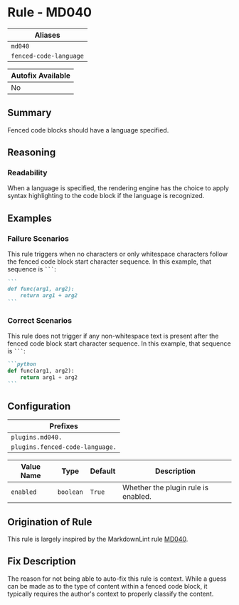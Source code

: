 # Rule - MD040

| Aliases |
| --- |
| `md040` |
| `fenced-code-language` |

| Autofix Available |
| --- |
| No |

## Summary

Fenced code blocks should have a language specified.

## Reasoning

### Readability

When a language is specified, the rendering engine has the choice to
apply syntax highlighting to the code block if the language is recognized.

## Examples

### Failure Scenarios

This rule triggers when no characters or only whitespace characters follow
the fenced code block start character sequence.  In this example, that
sequence is `` ``` ``:

````Markdown
```
def func(arg1, arg2):
    return arg1 + arg2
```
````

### Correct Scenarios

This rule does not trigger if any non-whitespace text is present after the fenced
code block start character sequence.  In this example, that sequence is `` ``` ``:

````Markdown
```python
def func(arg1, arg2):
    return arg1 + arg2
```
````

## Configuration

| Prefixes |
| --- |
| `plugins.md040.` |
| `plugins.fenced-code-language.` |

| Value Name | Type | Default | Description |
| -- | -- | -- | -- |
| `enabled` | `boolean` | `True` | Whether the plugin rule is enabled. |

## Origination of Rule

This rule is largely inspired by the MarkdownLint rule
[MD040](https://github.com/DavidAnson/markdownlint/blob/main/doc/Rules.md#md040---fenced-code-blocks-should-have-a-language-specified).

## Fix Description

The reason for not being able to auto-fix this rule is context.  While a guess can
be made as to the type of content within a fenced code block, it typically requires
the author's context to properly classify the content.
